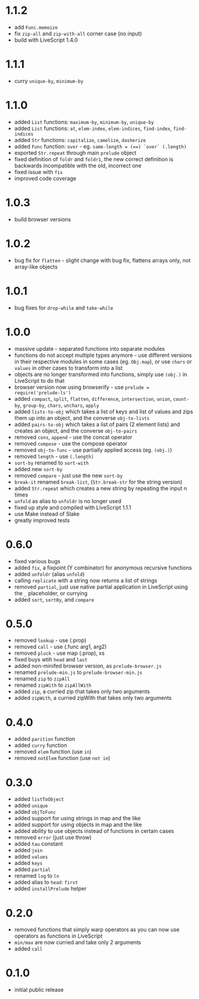 1.1.2
=====

-   add `Func.memoize`
-   fix `zip-all` and `zip-with-all` corner case (no input)
-   build with LiveScript 1.4.0

1.1.1
=====

-   curry `unique-by`, `minimum-by`

1.1.0
=====

-   added `List` functions: `maximum-by`, `minimum-by`, `unique-by`
-   added `List` functions: `at`, `elem-index`, `elem-indices`, `find-index`, `find-indices`
-   added `Str` functions: `capitalize`, `camelize`, `dasherize`
-   added `Func` function: `over` - eg. `` same-length = (==) `over` (.length) ``
-   exported `Str.repeat` through main `prelude` object
-   fixed definition of `foldr` and `foldr1`, the new correct definition is backwards incompatible with the old, incorrect one
-   fixed issue with `fix`
-   improved code coverage

1.0.3
=====

-   build browser versions

1.0.2
=====

-   bug fix for `flatten` - slight change with bug fix, flattens arrays only, not array-like objects

1.0.1
=====

-   bug fixes for `drop-while` and `take-while`

1.0.0
=====

-   massive update - separated functions into separate modules
-   functions do not accept multiple types anymore - use different versions in their respective modules in some cases (eg. `Obj.map`), or use `chars` or `values` in other cases to transform into a list
-   objects are no longer transformed into functions, simply use `(obj.)` in LiveScript to do that
-   browser version now using browserify - use `prelude = require('prelude-ls')`
-   added `compact`, `split`, `flatten`, `difference`, `intersection`, `union`, `count-by`, `group-by`, `chars`, `unchars`, `apply`
-   added `lists-to-obj` which takes a list of keys and list of values and zips them up into an object, and the converse `obj-to-lists`
-   added `pairs-to-obj` which takes a list of pairs (2 element lists) and creates an object, and the converse `obj-to-pairs`
-   removed `cons`, `append` - use the concat operator
-   removed `compose` - use the compose operator
-   removed `obj-to-func` - use partially applied access (eg. `(obj.)`)
-   removed `length` - use `(.length)`
-   `sort-by` renamed to `sort-with`
-   added new `sort-by`
-   removed `compare` - just use the new `sort-by`
-   `break-it` renamed `break-list`, (`Str.break-str` for the string version)
-   added `Str.repeat` which creates a new string by repeating the input n times
-   `unfold` as alias to `unfoldr` is no longer used
-   fixed up style and compiled with LiveScript 1.1.1
-   use Make instead of Slake
-   greatly improved tests

0.6.0
=====

-   fixed various bugs
-   added `fix`, a fixpoint (Y combinator) for anonymous recursive functions
-   added `unfoldr` (alias `unfold`)
-   calling `replicate` with a string now returns a list of strings
-   removed `partial`, just use native partial application in LiveScript using the `_` placeholder, or currying
-   added `sort`, `sortBy`, and `compare`

0.5.0
=====

-   removed `lookup` - use (.prop)
-   removed `call` - use (.func arg1, arg2)
-   removed `pluck` - use map (.prop), xs
-   fixed buys wtih `head` and `last`
-   added non-minifed browser version, as `prelude-browser.js`
-   renamed `prelude-min.js` to `prelude-browser-min.js`
-   renamed `zip` to `zipAll`
-   renamed `zipWith` to `zipAllWith`
-   added `zip`, a curried zip that takes only two arguments
-   added `zipWith`, a curried zipWith that takes only two arguments

0.4.0
=====

-   added `parition` function
-   added `curry` function
-   removed `elem` function (use `in`)
-   removed `notElem` function (use `not in`)

0.3.0
=====

-   added `listToObject`
-   added `unique`
-   added `objToFunc`
-   added support for using strings in map and the like
-   added support for using objects in map and the like
-   added ability to use objects instead of functions in certain cases
-   removed `error` (just use throw)
-   added `tau` constant
-   added `join`
-   added `values`
-   added `keys`
-   added `partial`
-   renamed `log` to `ln`
-   added alias to `head`: `first`
-   added `installPrelude` helper

0.2.0
=====

-   removed functions that simply warp operators as you can now use operators as functions in LiveScript
-   `min/max` are now curried and take only 2 arguments
-   added `call`

0.1.0
=====

-   initial public release
